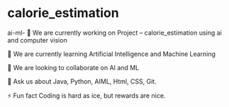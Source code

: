 # calorie_estimation
ai-ml-
🔭 We are currently working on Project – calorie_estimation using ai and computer vision

🌱 We are currently learning Artificial Intelligence and Machine Learning

👯 We are looking to collaborate on AI and ML

💬 Ask us about Java, Python, AIML, Html, CSS, Git.

⚡ Fun fact Coding is hard as ice, but rewards are nice.
